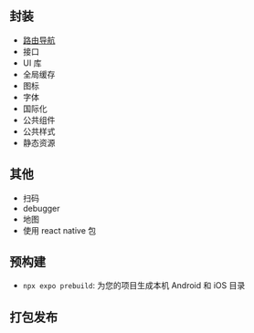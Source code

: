 ## 封装

- [路由导航](https://docs.expo.dev/router/introduction/)
- 接口
- UI 库
- 全局缓存
- 图标
- 字体
- 国际化
- 公共组件
- 公共样式
- 静态资源

## 其他

- 扫码
- debugger
- 地图
- 使用 react native 包

## 预构建

- `npx expo prebuild`: 为您的项目生成本机 Android 和 iOS 目录

## 打包发布
